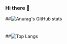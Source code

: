 ### Hi there 👋

##![Anurag's GitHub stats](https://github-readme-stats.vercel.app/api?username=parkgunwook1&show_icons=true&theme=tokyonight)

#

##![Top Langs](https://github-readme-stats.vercel.app/api/top-langs/?username=parkgunwook1&layout=compact&theme=tokyonight)


<!--
**parkgunwook1/parkgunwook1** is a ✨ _special_ ✨ repository because its `README.md` (this file) appears on your GitHub profile.

Here are some ideas to get you started:

- 🔭 I’m currently working on ...
- 🌱 I’m currently learning ...
- 👯 I’m looking to collaborate on ...
- 🤔 I’m looking for help with ...
- 💬 Ask me about ...
- 📫 How to reach me: ...
- 😄 Pronouns: ...
- ⚡ Fun fact: ...
-->
